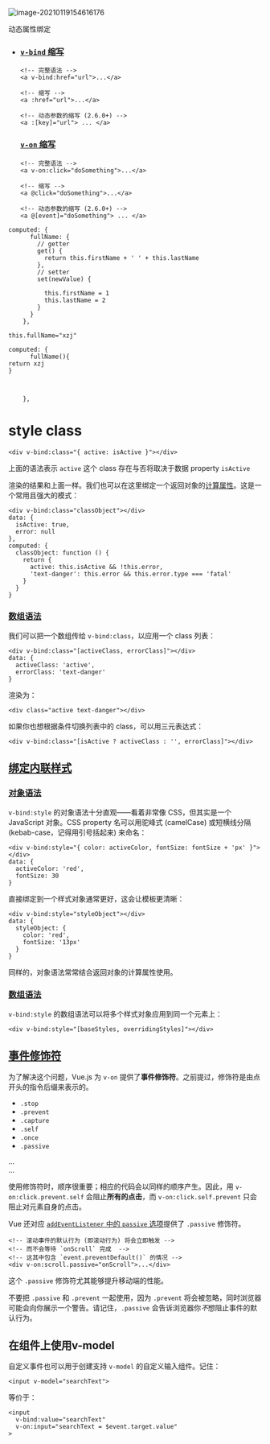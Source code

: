 ![image-20210119154616176](C:\Users\xiezhijie\AppData\Roaming\Typora\typora-user-images\image-20210119154616176.png)

动态属性绑定

- ### [`v-bind` 缩写](https://cn.vuejs.org/v2/guide/syntax.html#v-bind-缩写)

  ```vue
  <!-- 完整语法 -->
  <a v-bind:href="url">...</a>
  
  <!-- 缩写 -->
  <a :href="url">...</a>
  
  <!-- 动态参数的缩写 (2.6.0+) -->
  <a :[key]="url"> ... </a>
  ```

  ### [`v-on` 缩写](https://cn.vuejs.org/v2/guide/syntax.html#v-on-缩写)

  ```vue
  <!-- 完整语法 -->
  <a v-on:click="doSomething">...</a>
  
  <!-- 缩写 -->
  <a @click="doSomething">...</a>
  
  <!-- 动态参数的缩写 (2.6.0+) -->
  <a @[event]="doSomething"> ... </a>
  ```

```vue
computed: {
	  fullName: {
	    // getter
	    get() {
	      return this.firstName + ' ' + this.lastName
	    },
	    // setter
	    set(newValue) {
	     
	      this.firstName = 1
	      this.lastName = 2
	    }
	  }
	},

this.fullName="xzj"

computed: {
	  fullName(){
return xzj
}
	

	
	},
```



# style class

```
<div v-bind:class="{ active: isActive }"></div>
```

上面的语法表示 `active` 这个 class 存在与否将取决于数据 property `isActive`



渲染的结果和上面一样。我们也可以在这里绑定一个返回对象的[计算属性](https://cn.vuejs.org/v2/guide/computed.html)。这是一个常用且强大的模式：

```
<div v-bind:class="classObject"></div>
data: {
  isActive: true,
  error: null
},
computed: {
  classObject: function () {
    return {
      active: this.isActive && !this.error,
      'text-danger': this.error && this.error.type === 'fatal'
    }
  }
}
```



### [数组语法](https://cn.vuejs.org/v2/guide/class-and-style.html#数组语法)

我们可以把一个数组传给 `v-bind:class`，以应用一个 class 列表：

```
<div v-bind:class="[activeClass, errorClass]"></div>
data: {
  activeClass: 'active',
  errorClass: 'text-danger'
}
```

渲染为：

```
<div class="active text-danger"></div>
```

如果你也想根据条件切换列表中的 class，可以用三元表达式：

```
<div v-bind:class="[isActive ? activeClass : '', errorClass]"></div>
```

<div v-bind:class="[{ active: isActive }, errorClass]"></div>

## [绑定内联样式](https://cn.vuejs.org/v2/guide/class-and-style.html#绑定内联样式)

### [对象语法](https://cn.vuejs.org/v2/guide/class-and-style.html#对象语法-1)

`v-bind:style` 的对象语法十分直观——看着非常像 CSS，但其实是一个 JavaScript 对象。CSS property 名可以用驼峰式 (camelCase) 或短横线分隔 (kebab-case，记得用引号括起来) 来命名：

```
<div v-bind:style="{ color: activeColor, fontSize: fontSize + 'px' }"></div>
data: {
  activeColor: 'red',
  fontSize: 30
}
```

直接绑定到一个样式对象通常更好，这会让模板更清晰：

```
<div v-bind:style="styleObject"></div>
data: {
  styleObject: {
    color: 'red',
    fontSize: '13px'
  }
}
```

同样的，对象语法常常结合返回对象的计算属性使用。

### [数组语法](https://cn.vuejs.org/v2/guide/class-and-style.html#数组语法-1)

`v-bind:style` 的数组语法可以将多个样式对象应用到同一个元素上：

```
<div v-bind:style="[baseStyles, overridingStyles]"></div>
```



## [事件修饰符](https://cn.vuejs.org/v2/guide/events.html#事件修饰符)



为了解决这个问题，Vue.js 为 `v-on` 提供了**事件修饰符**。之前提过，修饰符是由点开头的指令后缀来表示的。

- `.stop`
- `.prevent`
- `.capture`
- `.self`
- `.once`
- `.passive`

<!-- 阻止单击事件继续传播 --> <a v-on:click.stop="doThis"></a> <!-- 提交事件不再重载页面 --> <form v-on:submit.prevent="onSubmit"></form> <!-- 修饰符可以串联 --> <a v-on:click.stop.prevent="doThat"></a> <!-- 只有修饰符 --> <form v-on:submit.prevent></form> <!-- 添加事件监听器时使用事件捕获模式 --> <!-- 即内部元素触发的事件先在此处理，然后才交由内部元素进行处理 --> <div v-on:click.capture="doThis">...</div> <!-- 只当在 event.target 是当前元素自身时触发处理函数 --> <!-- 即事件不是从内部元素触发的 --> <div v-on:click.self="doThat">...</div>





使用修饰符时，顺序很重要；相应的代码会以同样的顺序产生。因此，用 `v-on:click.prevent.self` 会阻止**所有的点击**，而 `v-on:click.self.prevent` 只会阻止对元素自身的点击。



Vue 还对应 [`addEventListener` 中的 `passive` 选项](https://developer.mozilla.org/en-US/docs/Web/API/EventTarget/addEventListener#Parameters)提供了 `.passive` 修饰符。

```
<!-- 滚动事件的默认行为 (即滚动行为) 将会立即触发 -->
<!-- 而不会等待 `onScroll` 完成  -->
<!-- 这其中包含 `event.preventDefault()` 的情况 -->
<div v-on:scroll.passive="onScroll">...</div>
```

这个 `.passive` 修饰符尤其能够提升移动端的性能。

不要把 `.passive` 和 `.prevent` 一起使用，因为 `.prevent` 将会被忽略，同时浏览器可能会向你展示一个警告。请记住，`.passive` 会告诉浏览器你*不*想阻止事件的默认行为。



## 在组件上使用v-model

自定义事件也可以用于创建支持 `v-model` 的自定义输入组件。记住：

```
<input v-model="searchText">
```

等价于：

```vue
<input
  v-bind:value="searchText"
  v-on:input="searchText = $event.target.value"
>
```
